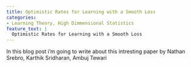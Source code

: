 ```yaml
---
title: Optimistic Rates for Learning with a Smooth Loss
categories:
- Learning Theory, High Dimmensional Statistics
feature_text: |
  Optimistic Rates for Learning with a Smooth Loss
---
```


In this blog post i’m going to write about this intresting paper by Nathan Srebro, Karthik Sridharan, Ambuj Tewari
